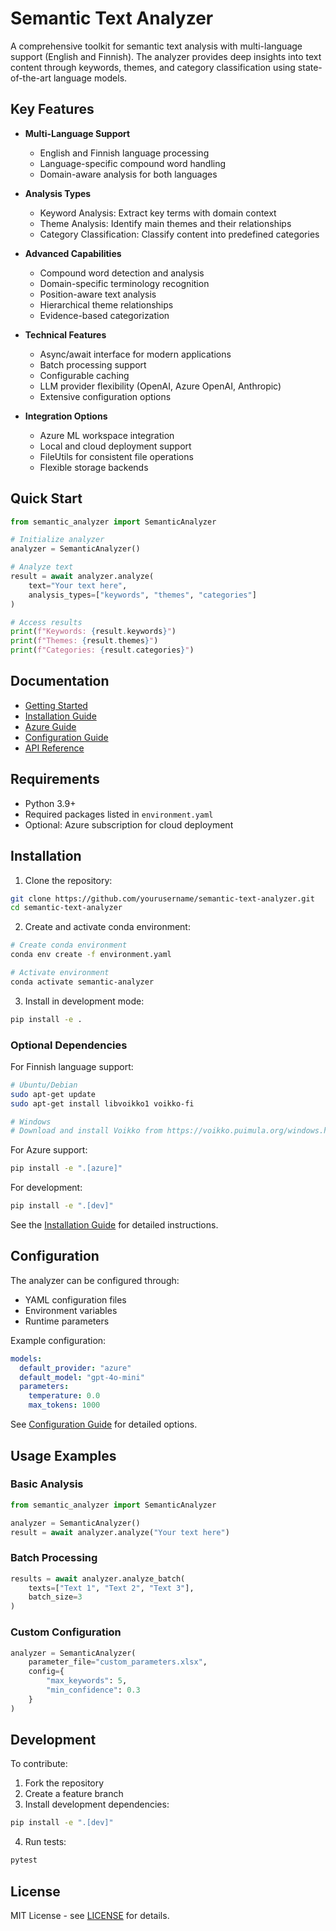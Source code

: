 # Semantic Text Analyzer

A comprehensive toolkit for semantic text analysis with multi-language support (English and Finnish). The analyzer provides deep insights into text content through keywords, themes, and category classification using state-of-the-art language models.

## Key Features

- **Multi-Language Support**
  - English and Finnish language processing
  - Language-specific compound word handling
  - Domain-aware analysis for both languages

- **Analysis Types**
  - Keyword Analysis: Extract key terms with domain context
  - Theme Analysis: Identify main themes and their relationships
  - Category Classification: Classify content into predefined categories

- **Advanced Capabilities**
  - Compound word detection and analysis
  - Domain-specific terminology recognition
  - Position-aware text analysis
  - Hierarchical theme relationships
  - Evidence-based categorization

- **Technical Features**
  - Async/await interface for modern applications
  - Batch processing support
  - Configurable caching
  - LLM provider flexibility (OpenAI, Azure OpenAI, Anthropic)
  - Extensive configuration options

- **Integration Options**
  - Azure ML workspace integration
  - Local and cloud deployment support
  - FileUtils for consistent file operations
  - Flexible storage backends

## Quick Start

```python
from semantic_analyzer import SemanticAnalyzer

# Initialize analyzer
analyzer = SemanticAnalyzer()

# Analyze text
result = await analyzer.analyze(
    text="Your text here",
    analysis_types=["keywords", "themes", "categories"]
)

# Access results
print(f"Keywords: {result.keywords}")
print(f"Themes: {result.themes}")
print(f"Categories: {result.categories}")
```

## Documentation

- [Getting Started](docs/GETTING_STARTED.md)
- [Installation Guide](docs/INSTALLATION_GUIDE.md)
- [Azure Guide](docs/AZURE_GUIDE.md)
- [Configuration Guide](docs/CONFIGURATION_GUIDE.md)
- [API Reference](docs/API_REFERENCE.md)

## Requirements

- Python 3.9+
- Required packages listed in `environment.yaml`
- Optional: Azure subscription for cloud deployment

## Installation

1. Clone the repository:
```bash
git clone https://github.com/yourusername/semantic-text-analyzer.git
cd semantic-text-analyzer
```

2. Create and activate conda environment:
```bash
# Create conda environment
conda env create -f environment.yaml

# Activate environment
conda activate semantic-analyzer
```

3. Install in development mode:
```bash
pip install -e .
```

### Optional Dependencies

For Finnish language support:
```bash
# Ubuntu/Debian
sudo apt-get update
sudo apt-get install libvoikko1 voikko-fi

# Windows
# Download and install Voikko from https://voikko.puimula.org/windows.html
```

For Azure support:
```bash
pip install -e ".[azure]"
```

For development:
```bash
pip install -e ".[dev]"
```

See the [Installation Guide](docs/INSTALLATION_GUIDE.md) for detailed instructions.

## Configuration

The analyzer can be configured through:
- YAML configuration files
- Environment variables
- Runtime parameters

Example configuration:
```yaml
models:
  default_provider: "azure"
  default_model: "gpt-4o-mini"
  parameters:
    temperature: 0.0
    max_tokens: 1000
```

See [Configuration Guide](docs/CONFIGURATION_GUIDE.md) for detailed options.

## Usage Examples

### Basic Analysis
```python
from semantic_analyzer import SemanticAnalyzer

analyzer = SemanticAnalyzer()
result = await analyzer.analyze("Your text here")
```

### Batch Processing
```python
results = await analyzer.analyze_batch(
    texts=["Text 1", "Text 2", "Text 3"],
    batch_size=3
)
```

### Custom Configuration
```python
analyzer = SemanticAnalyzer(
    parameter_file="custom_parameters.xlsx",
    config={
        "max_keywords": 5,
        "min_confidence": 0.3
    }
)
```

## Development

To contribute:

1. Fork the repository
2. Create a feature branch
3. Install development dependencies:
```bash
pip install -e ".[dev]"
```
4. Run tests:
```bash
pytest
```

## License

MIT License - see [LICENSE](LICENSE) for details.